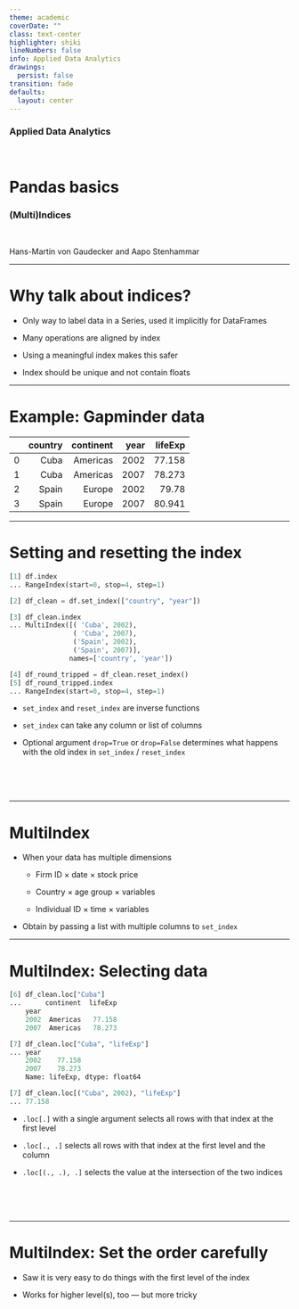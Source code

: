 ```yaml
---
theme: academic
coverDate: ""
class: text-center
highlighter: shiki
lineNumbers: false
info: Applied Data Analytics
drawings:
  persist: false
transition: fade
defaults:
  layout: center
---
```


### Applied Data Analytics

<br/>

# Pandas basics

### (Multi)Indices

<br/>

Hans-Martin von Gaudecker and Aapo Stenhammar

---

# Why talk about indices?

- Only way to label data in a Series, used it implicitly for DataFrames

- Many operations are aligned by index

- Using a meaningful index makes this safer

- Index should be unique and not contain floats

---

# Example: Gapminder data

<div class="flex">
<div>

|     | country | continent | year | lifeExp |
| --: | ------: | --------: | ---: | ------: |
|   0 |    Cuba |  Americas | 2002 |  77.158 |
|   1 |    Cuba |  Americas | 2007 |  78.273 |
|   2 |   Spain |    Europe | 2002 |   79.78 |
|   3 |   Spain |    Europe | 2007 |  80.941 |

</div>
</div>

---

# Setting and resetting the index

<div class="grid grid-cols-7 gap-4">
<div class="col-span-4">

```python
[1] df.index
... RangeIndex(start=0, stop=4, step=1)

[2] df_clean = df.set_index(["country", "year"])

[3] df_clean.index
... MultiIndex([( 'Cuba', 2002),
                ( 'Cuba', 2007),
                ('Spain', 2002),
                ('Spain', 2007)],
               names=['country', 'year'])

[4] df_round_tripped = df_clean.reset_index()
[5] df_round_tripped.index
... RangeIndex(start=0, stop=4, step=1)
```

</div>
<div class="col-span-3">

- `set_index` and `reset_index` are inverse functions

- `set_index` can take any column or list of columns

- Optional argument `drop=True` or `drop=False` determines what happens with the old
  index in `set_index` / `reset_index`

<br/>
<br/>
<br/>

</div>
</div>

---

# MultiIndex

- When your data has multiple dimensions

  - Firm ID × date × stock price

  - Country × age group × variables

  - Individual ID × time × variables

- Obtain by passing a list with multiple columns to `set_index`

---

# MultiIndex: Selecting data

<div class="grid grid-cols-9 gap-4">
<div class="col-span-5">

```python
[6] df_clean.loc["Cuba"]
...      continent  lifeExp
    year
    2002  Americas   77.158
    2007  Americas   78.273

[7] df_clean.loc["Cuba", "lifeExp"]
... year
    2002    77.158
    2007    78.273
    Name: lifeExp, dtype: float64

[7] df_clean.loc[("Cuba", 2002), "lifeExp"]
... 77.158
```

</div>
<div class="col-span-4">

- `.loc[.]` with a single argument selects all rows with that index at the first level

- `.loc[., .]` selects all rows with that index at the first level and the column

- `.loc[(., .), .]` selects the value at the intersection of the two indices

<br/>
<br/>
<br/>

</div>
</div>

---

# MultiIndex: Set the order carefully

- Saw it is very easy to do things with the first level of the index

- Works for higher level(s), too — but more tricky
